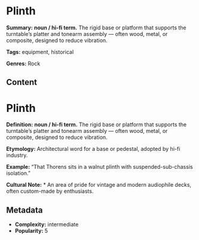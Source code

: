 # Plinth

**Summary:** **noun / hi-fi term.** The rigid base or platform that supports the turntable’s platter and tonearm assembly — often wood, metal, or composite, designed to reduce vibration.

**Tags:** equipment, historical

**Genres:** Rock

## Content

# Plinth

**Definition:** **noun / hi-fi term.** The rigid base or platform that supports the turntable’s platter and tonearm assembly — often wood, metal, or composite, designed to reduce vibration.

**Etymology:** Architectural word for a base or pedestal, adopted by hi-fi industry.

**Example:** “That Thorens sits in a walnut plinth with suspended-sub-chassis isolation.”

**Cultural Note:** * An area of pride for vintage and modern audiophile decks, often custom-made by enthusiasts.

## Metadata

- **Complexity:** intermediate
- **Popularity:** 5
